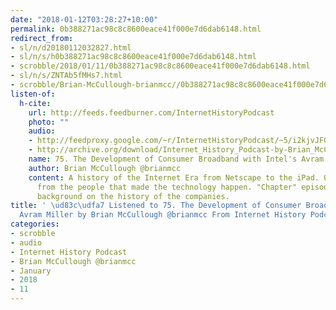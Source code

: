 ```yaml
---
date: "2018-01-12T03:28:27+10:00"
permalink: 0b388271ac98c8c8600eace41f000e7d6dab6148.html
redirect_from:
- sl/n/d20180112032827.html
- sl/n/s/h0b388271ac98c8c8600eace41f000e7d6dab6148.html
- scrobble/2018/01/11/0b388271ac98c8c8600eace41f000e7d6dab6148.html
- sl/n/s/ZNTAb5fMHs7.html
- scrobble/Brian-McCullough-brianmcc//0b388271ac98c8c8600eace41f000e7d6dab6148.html
listen-of:
  h-cite:
    url: http://feeds.feedburner.com/InternetHistoryPodcast
    photo: ""
    audio:
    - http://feedproxy.google.com/~r/InternetHistoryPodcast/~5/i2kjvJFQUys/75._Co-Founder_of_Intel_Capital_Avram_Miller.mp3
    - http://archive.org/download/Internet_History_Podcast-by-Brian_McCullough/75_The_Development_of_Consumer_Broadband_with_Intels_Avram_Miller.mp3
    name: 75. The Development of Consumer Broadband with Intel's Avram Miller
    author: Brian McCullough @brianmcc
    content: A history of the Internet Era from Netscape to the iPad. Oral histories
      from the people that made the technology happen. "Chapter" episodes providing
      background on the history of the companies.
title: ' \ud83c\udfa7 Listened to 75. The Development of Consumer Broadband with Intel''s
  Avram Miller by Brian McCullough @brianmcc From Internet History Podcast'
categories:
- scrobble
- audio
- Internet History Podcast
- Brian McCullough @brianmcc
- January
- 2018
- 11
---
```

